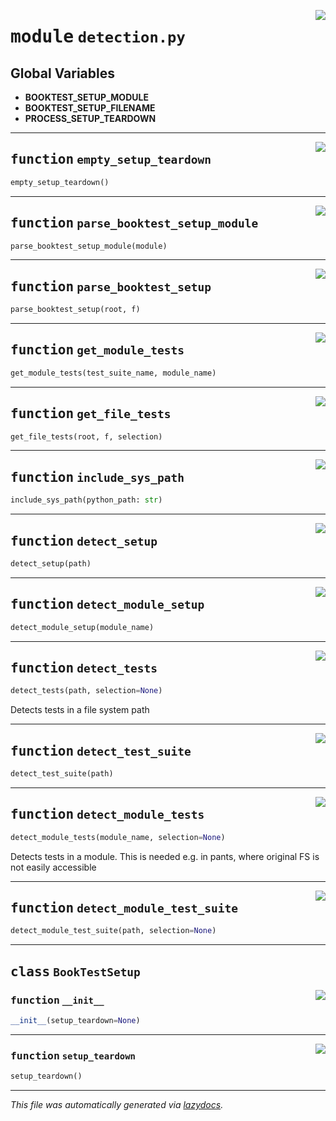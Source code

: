 <!-- markdownlint-disable -->

<a href="../booktest/detection.py#L0"><img align="right" style="float:right;" src="https://img.shields.io/badge/-source-cccccc?style=flat-square"></a>

# <kbd>module</kbd> `detection.py`




**Global Variables**
---------------
- **BOOKTEST_SETUP_MODULE**
- **BOOKTEST_SETUP_FILENAME**
- **PROCESS_SETUP_TEARDOWN**

---

<a href="../booktest/detection.py#L23"><img align="right" style="float:right;" src="https://img.shields.io/badge/-source-cccccc?style=flat-square"></a>

## <kbd>function</kbd> `empty_setup_teardown`

```python
empty_setup_teardown()
```






---

<a href="../booktest/detection.py#L40"><img align="right" style="float:right;" src="https://img.shields.io/badge/-source-cccccc?style=flat-square"></a>

## <kbd>function</kbd> `parse_booktest_setup_module`

```python
parse_booktest_setup_module(module)
```






---

<a href="../booktest/detection.py#L62"><img align="right" style="float:right;" src="https://img.shields.io/badge/-source-cccccc?style=flat-square"></a>

## <kbd>function</kbd> `parse_booktest_setup`

```python
parse_booktest_setup(root, f)
```






---

<a href="../booktest/detection.py#L69"><img align="right" style="float:right;" src="https://img.shields.io/badge/-source-cccccc?style=flat-square"></a>

## <kbd>function</kbd> `get_module_tests`

```python
get_module_tests(test_suite_name, module_name)
```






---

<a href="../booktest/detection.py#L102"><img align="right" style="float:right;" src="https://img.shields.io/badge/-source-cccccc?style=flat-square"></a>

## <kbd>function</kbd> `get_file_tests`

```python
get_file_tests(root, f, selection)
```






---

<a href="../booktest/detection.py#L111"><img align="right" style="float:right;" src="https://img.shields.io/badge/-source-cccccc?style=flat-square"></a>

## <kbd>function</kbd> `include_sys_path`

```python
include_sys_path(python_path: str)
```






---

<a href="../booktest/detection.py#L117"><img align="right" style="float:right;" src="https://img.shields.io/badge/-source-cccccc?style=flat-square"></a>

## <kbd>function</kbd> `detect_setup`

```python
detect_setup(path)
```






---

<a href="../booktest/detection.py#L129"><img align="right" style="float:right;" src="https://img.shields.io/badge/-source-cccccc?style=flat-square"></a>

## <kbd>function</kbd> `detect_module_setup`

```python
detect_module_setup(module_name)
```






---

<a href="../booktest/detection.py#L145"><img align="right" style="float:right;" src="https://img.shields.io/badge/-source-cccccc?style=flat-square"></a>

## <kbd>function</kbd> `detect_tests`

```python
detect_tests(path, selection=None)
```

Detects tests in a file system path 


---

<a href="../booktest/detection.py#L158"><img align="right" style="float:right;" src="https://img.shields.io/badge/-source-cccccc?style=flat-square"></a>

## <kbd>function</kbd> `detect_test_suite`

```python
detect_test_suite(path)
```






---

<a href="../booktest/detection.py#L164"><img align="right" style="float:right;" src="https://img.shields.io/badge/-source-cccccc?style=flat-square"></a>

## <kbd>function</kbd> `detect_module_tests`

```python
detect_module_tests(module_name, selection=None)
```

Detects tests in a module. This is needed e.g. in pants, where original FS is not easily accessible  


---

<a href="../booktest/detection.py#L184"><img align="right" style="float:right;" src="https://img.shields.io/badge/-source-cccccc?style=flat-square"></a>

## <kbd>function</kbd> `detect_module_test_suite`

```python
detect_module_test_suite(path, selection=None)
```






---

## <kbd>class</kbd> `BookTestSetup`




<a href="../booktest/detection.py#L31"><img align="right" style="float:right;" src="https://img.shields.io/badge/-source-cccccc?style=flat-square"></a>

### <kbd>function</kbd> `__init__`

```python
__init__(setup_teardown=None)
```








---

<a href="../booktest/detection.py#L36"><img align="right" style="float:right;" src="https://img.shields.io/badge/-source-cccccc?style=flat-square"></a>

### <kbd>function</kbd> `setup_teardown`

```python
setup_teardown()
```








---

_This file was automatically generated via [lazydocs](https://github.com/ml-tooling/lazydocs)._
